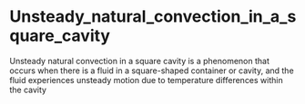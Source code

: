 # Unsteady_natural_convection_in_a_square_cavity
Unsteady natural convection in a square cavity is a phenomenon that occurs when there is a fluid in a square-shaped container or cavity, and the fluid experiences unsteady motion due to temperature differences within the cavity
